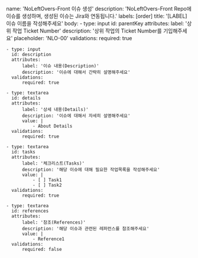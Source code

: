 name: 'NoLeftOvers-Front 이슈 생성'
description: 'NoLeftOvers-Front Repo에 이슈를 생성하며, 생성된 이슈는 Jira와 연동됩니다.'
labels: [order]
title: '[LABEL] 이슈 이름을 작성해주세요'
body:
    - type: input
      id: parentKey
      attributes:
          label: '상위 작업 Ticket Number'
          description: '상위 작업의 Ticket Number를 기입해주세요'
          placeholder: 'NLO-00'
      validations:
          required: true

    - type: input
      id: description
      attributes:
          label: '이슈 내용(Description)'
          description: '이슈에 대해서 간략히 설명해주세요'
      validations:
          required: true

    - type: textarea
      id: details
      attributes:
          label: '상세 내용(Details)'
          description: '이슈에 대해서 자세히 설명해주세요'
          value: |
              - About Details
      validations:
          required: true

    - type: textarea
      id: tasks
      attributes:
          label: '체크리스트(Tasks)'
          description: '해당 이슈에 대해 필요한 작업목록을 작성해주세요'
          value: |
              - [ ] Task1
              - [ ] Task2
      validations:
          required: true

    - type: textarea
      id: references
      attributes:
          label: '참조(References)'
          description: '해당 이슈과 관련된 레퍼런스를 참조해주세요'
          value: |
              - Reference1
      validations:
          required: false
